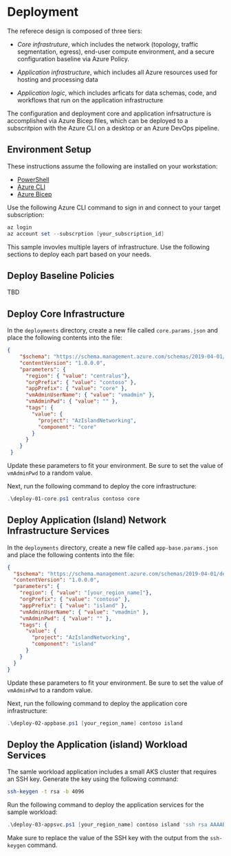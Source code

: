 # Deployment

The referece design is composed of three tiers:

* *Core infrastruture*, which includes the network (topology, traffic segmentation, egress), end-user compute environment, and a secure configuration baseline via Azure Policy.

* *Application infrastructure*, which includes all Azure resources used for hosting and processing data

* *Application logic*, which includes arficats for data schemas, code, and workflows that run on the application infrastructure

The configuration and deployment core and application infrsatructure is accomplished via Azure Bicep files, which can be deployed to a subscritpion with the Azure CLI on a desktop or an Azure DevOps pipeline.

## Environment Setup

These instructions assume the following are installed on your workstation:

* [PowerShell](https://learn.microsoft.com/en-us/powershell/scripting/install/installing-powershell?view=powershell-7.3)
* [Azure CLI](https://learn.microsoft.com/en-us/cli/azure/install-azure-cli)
* [Azure Bicep](https://learn.microsoft.com/en-us/azure/azure-resource-manager/bicep/bicep-cli#install)

Use the following Azure CLI command to sign in and connect to your target subscription:

```powershell
az login
az account set --subscrption [your_subscription_id]
```

This sample invovles multiple layers of infrastructure. Use the following sections to deploy each part based on your needs.

## Deploy Baseline Policies

TBD

## Deploy Core Infrastructure

In the `deployments` directory, create a new file called `core.params.json` and place the following contents into the file:

```json
{
    "$schema": "https://schema.management.azure.com/schemas/2019-04-01/deploymentParameters.json#",
    "contentVersion": "1.0.0.0",
    "parameters": {
      "region": { "value": "centralus"},
      "orgPrefix": { "value": "contoso" },
      "appPrefix": { "value": "core" },
      "vmAdminUserName": { "value": "vmadmin" },
      "vmAdminPwd": { "value": "" },
      "tags": {
        "value": {
          "project": "AzIslandNetworking",
          "component": "core"
        }
      }
    }
 }
```

Update these parameters to fit your environment. Be sure to set the value of `vmAdminPwd` to a random value.

Next, run the following command to deploy the core infrastructure:

```powershell
.\deploy-01-core.ps1 centralus contoso core
```

## Deploy Application (Island) Network Infrastructure Services

In the `deployments` directory, create a new file called `app-base.params.json` and place the following contents into the file:

```json
{
  "$schema": "https://schema.management.azure.com/schemas/2019-04-01/deploymentParameters.json#",
  "contentVersion": "1.0.0.0",
  "parameters": {
    "region": { "value": "[your_region_name]"},
    "orgPrefix": { "value": "contoso" },
    "appPrefix": { "value": "island" },
    "vmAdminUserName": { "value": "vmadmin" },
    "vmAdminPwd": { "value": "" },
    "tags": {
      "value": {
        "project": "AzIslandNetworking",
        "component": "island"
      }
    }
  }
}
```

Update these parameters to fit your environment. Be sure to set the value of `vmAdminPwd` to a random value.

Next, run the following command to deploy the application core infrastructure:

```powershell
.\deploy-02-appbase.ps1 [your_region_name] contoso island
```

## Deploy the Application (island) Workload Services

The samle workload application includes a small AKS cluster that requires an SSH key. Generate the key using the following command:

```bash
ssh-keygen -t rsa -b 4096
```



Run the following command to deploy the application services for the sample workload:

```powershell
.\deploy-03-appsvc.ps1 [your_region_name] contoso island 'ssh rsa AAAAB3NzaC1yc ...'
```

Make sure to replace the value of the SSH key with the output from the `ssh-keygen` command.